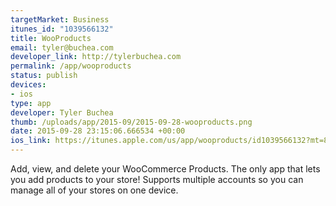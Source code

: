 ```yaml
--- 
targetMarket: Business
itunes_id: "1039566132"
title: WooProducts
email: tyler@buchea.com
developer_link: http://tylerbuchea.com
permalink: /app/wooproducts
status: publish
devices: 
- ios
type: app
developer: Tyler Buchea
thumb: /uploads/app/2015-09/2015-09-28-wooproducts.png
date: 2015-09-28 23:15:06.666534 +00:00
ios_link: https://itunes.apple.com/us/app/wooproducts/id1039566132?mt=8
---
```


Add, view, and delete your WooCommerce Products. The only app that lets you add products to your store! Supports multiple accounts so you can manage all of your stores on one device.
